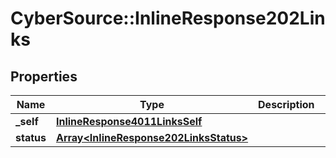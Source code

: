 # CyberSource::InlineResponse202Links

## Properties
Name | Type | Description | Notes
------------ | ------------- | ------------- | -------------
**_self** | [**InlineResponse4011LinksSelf**](InlineResponse4011LinksSelf.md) |  | [optional] 
**status** | [**Array&lt;InlineResponse202LinksStatus&gt;**](InlineResponse202LinksStatus.md) |  | [optional] 


